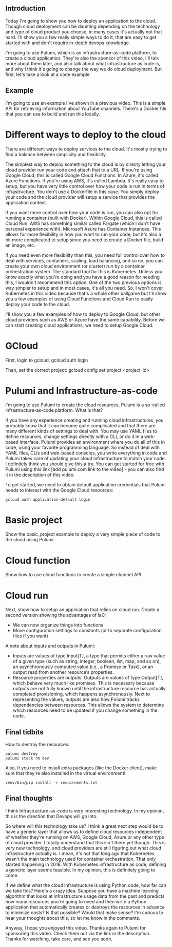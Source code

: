 ## Introduction

Today I'm going to show you how to deploy an application to the cloud. Though cloud deployment can be daunting depending on the technology and type of cloud product you choose, in many cases it's actually not that hard. I'll show you a few really simple ways to do it, that are easy to get started with and don't require in-depth devops knowledge.

I'm going to use Pulumi, which is an infrastructure-as-code platform, to create a cloud application. They're also the sponsor of this video, I'll talk more about them later, and also talk about what infrastructure as code is, and why I think it's going to change the way we do cloud deployment. But first, let's take a look at a code example.

## Example

I'm going to use an example I've shown in a previous video. This is a simple API for retrieving information about YouTube channels. There's a Docker file that you can use to build and run this locally.

# Different ways to deploy to the cloud

There are different ways to deploy services to the cloud. It's mostly trying to find a balance between simplicity and flexibility.

The simplest way to deploy something to the cloud is by directy letting your cloud provider run your code and attach that to a URL. If you're using Google Cloud, this is called Google Cloud Functions. In Azure, it's called Azure Functions. If you're using AWS, it's called Lambda. It's really easy to setup, but you have very little control over how your code is run in terms of infrastructure. You don't use a Dockerfile in this case. You simply deploy your code and the cloud provider will setup a service that provides the application context.

If you want more control over how your code is run, you can also opt for running a container (built with Docker). Within Google Cloud, this is called Cloud Run. AWS has something similar called Fargate (which I don't have personal experience with). Microsoft Azure has Container Instances. This allows for more flexibility in how you want to run your code, but it's also a bit more complicated to setup since you need to create a Docker file, build an image, etc.

If you need even more flexibility than this, you need full control over how to deal with services, containers, scaling, load balancing, and so on, you can create your own cloud environment (or cluster) run by a container orchestration system. The standard tool for this is Kubernetes. Unless you know exactly what you're doing and you have a good reason for needing this, I wouldn't recommend this option. One of the two previous options is way simpler to setup and in most cases, it's all you need. So, I won't cover Kubernetes in this video because that's a whole other ballgame but I'll show you a few examples of using Cloud Functions and Cloud Run to easily deploy your code to the cloud.

I'll show you a few examples of how to deploy to Google Cloud, but other cloud providers such as AWS or Azure have the same capability. Before we can start creating cloud applications, we need to setup Google Cloud.

# GCloud

First, login to gcloud:
gcloud auth login

Then, set the correct project:
gcloud config set project <project_id>

# Pulumi and Infrastructure-as-code

I'm going to use Pulumi to create the cloud resources. Pulumi is a so-called infrastructure-as-code platform. What is that?

If you have any experience creating and running cloud infrastructures, you probably know that it can become quite complicated and that there are many different kinds of settings to deal with. You may use YAML files to define resources, change settings directly with a CLI, or do it in a web-based interface. Pulumi provides an environment where you do all of this in code, using your favorite programming language. So instead of deal with YAML files, CLIs and web-based consoles, you write everything in code and Pulumi takes care of updating your cloud infrastructure to match your code. I definitely think you should give this a try. You can get started for free with Pulumi using this link [add pulumi.com link to the video] - you can also find it in the description of this video.

To get started, we need to obtain default application credentials that Pulumi needs to interact with the Google Cloud resources:

```
gcloud auth application-default login
```

# Basic project

Show the basic_project example to deploy a very simple piece of code to the cloud using Pulumi.

# Cloud function

Show how to use cloud functions to create a simple channel API

# Cloud run

Next, show how to setup an application that relies on cloud run. Create a second version showing the advantages of IaC:

- We can now organize things into functions
- Move configuration settings to constants (or to separate configuration files if you want)

A note about inputs and outputs in Pulumi:

- Inputs are values of type Input[T], a type that permits either a raw value of a given type (such as string, integer, boolean, list, map, and so on), an asynchronously computed value (i.e., a Promise or Task), or an output read from another resource’s properties.
- Resource properties are outputs. Outputs are values of type Output[T], which behave very much like promises. This is necessary because outputs are not fully known until the infrastructure resource has actually completed provisioning, which happens asynchronously. Next to representing the values, outputs are also how Pulumi tracks dependencies between resources. This allows the system to determine which resources need to be updated if you change something in the code.

## Final tidbits

How to destroy the resources:

```
pulumi destroy
pulumi stack rm dev
```

Also, if you need to install extra packages (like the Docker client), make sure that they're also installed in the virtual environment!

```
venv/bin/pip install -r requirements.txt
```

## Final thoughts

I think Infrastructure-as-code is very interesting technology. In my opinion, this is the direction that Devops will go into.

So where will this technology take us? I think a great next step would be to have a generic layer that allows us to define cloud resources independent of whether they're running on AWS, Google Cloud, Azure or any other type of cloud provider. I totally understand that this isn't there yet though. This is very new technology, and cloud providers are still figuring out what cloud infrastructure actually is. I mean, it's not that long ago that Kubernetes wasn't the main technology used for container orchestration. That only started happening in 2018. With Kubernetes infrastructure as code, defining a generic layer seems feasible. In my opinion, this is definitely going to come.

If we define what the cloud infrastructure is using Python code, how far can we take this? Here's a crazy idea. Suppose you have a machine learning algorithm that looks at infrastructure usage data from the past and predicts how many resources you're going to need and then write a Python application that automatically creates or destroys the resources in advance to minimize costs? Is that possible? Would that make sense? I'm curious to hear your thoughts about this, so let me know in the comments.

Anyway, I hope you enjoyed this video. Thanks again to Pulumi for sponsoring this video. Check them out via the link in the description. Thanks for watching, take care, and see you soon.
